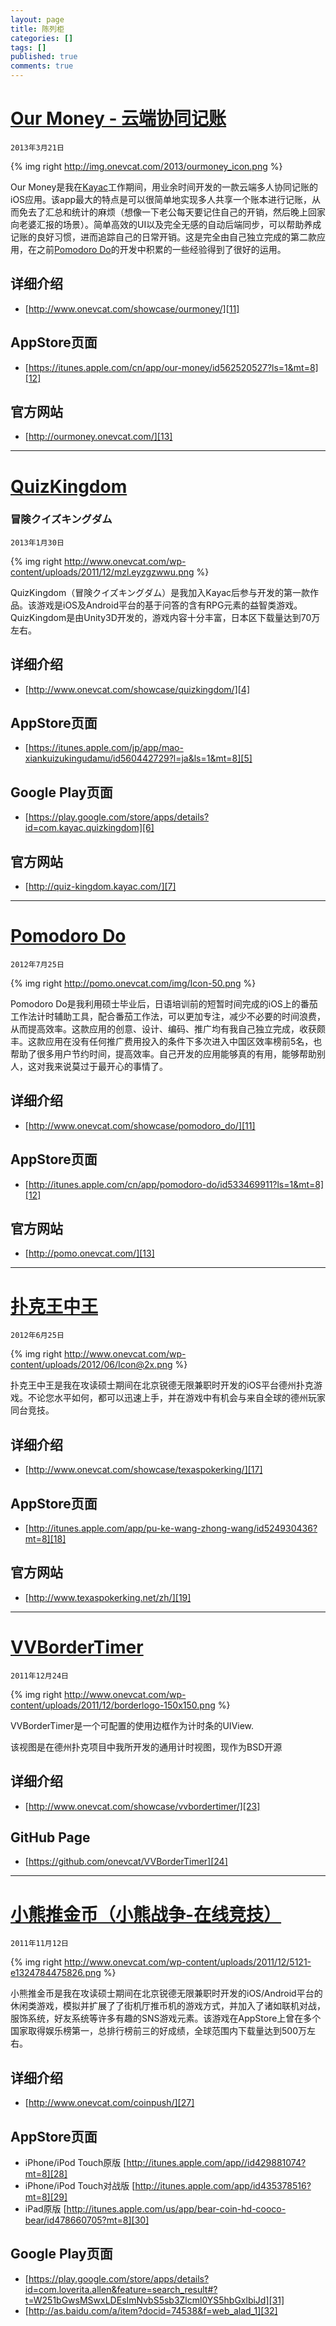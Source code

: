 ```yaml
---
layout: page
title: 陈列柜
categories: []
tags: []
published: true
comments: true
---
```

# [Our Money - 云端协同记账](http://www.onevcat.com/showcase/ourmoney/)

`2013年3月21日`

{% img right http://img.onevcat.com/2013/ourmoney_icon.png %}

Our Money是我在[Kayac](http://www.kayac.com)工作期间，用业余时间开发的一款云端多人协同记账的iOS应用。该app最大的特点是可以很简单地实现多人共享一个账本进行记账，从而免去了汇总和统计的麻烦（想像一下老公每天要记住自己的开销，然后晚上回家向老婆汇报的场景）。简单高效的UI以及完全无感的自动后端同步，可以帮助养成记账的良好习惯，进而追踪自己的日常开销。这是完全由自己独立完成的第二款应用，在之前[Pomodoro Do](http://www.onevcat.com/showcase/pomodoro_do/)的开发中积累的一些经验得到了很好的运用。

## 详细介绍

  * [http://www.onevcat.com/showcase/ourmoney/][11]

   [11]: http://www.onevcat.com/showcase/ourmoney/

## AppStore页面

  * [https://itunes.apple.com/cn/app/our-money/id562520527?ls=1&mt=8][12]

   [12]: https://itunes.apple.com/cn/app/our-money/id562520527?ls=1&mt=8

## 官方网站

  * [http://ourmoney.onevcat.com/][13]

   [13]: http://ourmoney.onevcat.com/



***


# [QuizKingdom][1]

   [1]:  http://www.onevcat.com/showcase/quizkingdom/

### 冒険クイズキングダム

`2013年1月30日`

{% img right http://www.onevcat.com/wp-content/uploads/2011/12/mzl.eyzgzwwu.png %}

QuizKingdom（冒険クイズキングダム）是我加入Kayac后参与开发的第一款作品。该游戏是iOS及Android平台的基于问答的含有RPG元素的益智类游戏。QuizKingdom是由Unity3D开发的，游戏内容十分丰富，日本区下载量达到70万左右。

## 详细介绍

  * [http://www.onevcat.com/showcase/quizkingdom/][4]

   [4]: http://www.onevcat.com/showcase/quizkingdom/

## AppStore页面

  * [https://itunes.apple.com/jp/app/mao-xiankuizukingudamu/id560442729?l=ja&ls=1&mt=8][5]

   [5]: https://itunes.apple.com/jp/app/mao-xiankuizukingudamu/id560442729?l=ja&ls=1&mt=8

## Google Play页面

  * [https://play.google.com/store/apps/details?id=com.kayac.quizkingdom][6]

   [6]: https://play.google.com/store/apps/details?id=com.kayac.quizkingdom

## 官方网站

  * [http://quiz-kingdom.kayac.com/][7]

   [7]: http://quiz-kingdom.kayac.com/

* * *

# [Pomodoro Do][8]

   [8]: http://www.onevcat.com/showcase/pomodoro_do/

`2012年7月25日`

{% img right http://pomo.onevcat.com/img/Icon-50.png %}

Pomodoro Do是我利用硕士毕业后，日语培训前的短暂时间完成的iOS上的番茄工作法计时辅助工具，配合番茄工作法，可以更加专注，减少不必要的时间浪费，从而提高效率。这款应用的创意、设计、编码、推广均有我自己独立完成，收获颇丰。这款应用在没有任何推广费用投入的条件下多次进入中国区效率榜前5名，也帮助了很多用户节约时间，提高效率。自己开发的应用能够真的有用，能够帮助别人，这对我来说莫过于最开心的事情了。

## 详细介绍

  * [http://www.onevcat.com/showcase/pomodoro_do/][11]

   [11]: http://www.onevcat.com/showcase/pomodoro_do/

## AppStore页面

  * [http://itunes.apple.com/cn/app/pomodoro-do/id533469911?ls=1&mt=8][12]

   [12]: http://itunes.apple.com/cn/app/pomodoro-do/id533469911?ls=1&mt=8

## 官方网站

  * [http://pomo.onevcat.com/][13]

   [13]: http://pomo.onevcat.com/

* * *


# [扑克王中王][14]

   [14]: http://www.onevcat.com/showcase/texaspokerking/

`2012年6月25日`

{% img right http://www.onevcat.com/wp-content/uploads/2012/06/Icon@2x.png %}

扑克王中王是我在攻读硕士期间在北京锐德无限兼职时开发的iOS平台德州扑克游戏。不论您水平如何，都可以迅速上手，并在游戏中有机会与来自全球的德州玩家同台竞技。

## 详细介绍

  * [http://www.onevcat.com/showcase/texaspokerking/][17]

   [17]: http://www.onevcat.com/showcase/texaspokerking/

## AppStore页面

  * [http://itunes.apple.com/app/pu-ke-wang-zhong-wang/id524930436?mt=8][18]

   [18]: http://itunes.apple.com/app/pu-ke-wang-zhong-wang/id524930436?mt=8

## 官方网站

  * [http://www.texaspokerking.net/zh/][19]

   [19]: http://www.texaspokerking.net/zh/

* * *

# [VVBorderTimer][20]

   [20]: http://www.onevcat.com/showcase/vvbordertimer/

`2011年12月24日`

{% img right http://www.onevcat.com/wp-content/uploads/2011/12/borderlogo-150x150.png %}


VVBorderTimer是一个可配置的使用边框作为计时条的UIView.

该视图是在德州扑克项目中我所开发的通用计时视图，现作为BSD开源

## 详细介绍

  * [http://www.onevcat.com/showcase/vvbordertimer/][23]

   [23]: http://www.onevcat.com/showcase/vvbordertimer/

## GitHub Page

  * [https://github.com/onevcat/VVBorderTimer][24]

   [24]: https://github.com/onevcat/VVBorderTimer

* * *

# [小熊推金币（小熊战争-在线竞技）][25]

   [25]: http://www.onevcat.com/coinpush/

`2011年11月12日`

{% img right http://www.onevcat.com/wp-content/uploads/2011/12/5121-e1324784475826.png %}


小熊推金币是我在攻读硕士期间在北京锐德无限兼职时开发的iOS/Android平台的休闲类游戏，模拟并扩展了了街机厅推币机的游戏方式，并加入了诸如联机对战，服饰系统，好友系统等许多有趣的SNS游戏元素。该游戏在AppStore上曾在多个国家取得娱乐榜第一，总排行榜前三的好成绩，全球范围内下载量达到500万左右。

## 详细介绍

  * [http://www.onevcat.com/coinpush/][27]

   [27]: http://www.onevcat.com/coinpush/

## AppStore页面

  * iPhone/iPod Touch原版 [http://itunes.apple.com/app//id429881074?mt=8][28]
  * iPhone/iPod Touch对战版 [http://itunes.apple.com/app/id435378516?mt=8][29]
  * iPad原版 [http://itunes.apple.com/us/app/bear-coin-hd-cooco-bear/id478660705?mt=8][30]

   [28]: http://itunes.apple.com/app//id429881074?mt=8
   [29]: http://itunes.apple.com/app/id435378516?mt=8
   [30]: http://itunes.apple.com/us/app/bear-coin-hd-cooco-bear/id478660705?mt=8

## Google Play页面

  * [https://play.google.com/store/apps/details?id=com.loverita.allen&feature=search_result#?t=W251bGwsMSwxLDEsImNvbS5sb3Zlcml0YS5hbGxlbiJd][31]
  * [http://as.baidu.com/a/item?docid=74538&f=web_alad_1][32]

   [31]: https://play.google.com/store/apps/details?id=com.loverita.allen&feature=search_result#?t=W251bGwsMSwxLDEsImNvbS5sb3Zlcml0YS5hbGxlbiJd
   [32]: http://as.baidu.com/a/item?docid=74538&f=web_alad_1
